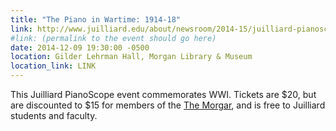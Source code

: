 ```yaml
---
title: "The Piano in Wartime: 1914-18"
link: http://www.juilliard.edu/about/newsroom/2014-15/juilliard-pianoscope-presents-piano-wartime-1914-1918-two-performances
#link: (permalink to the event should go here)
date: 2014-12-09 19:30:00 -0500
location: Gilder Lehrman Hall, Morgan Library & Museum
location_link: LINK
---
```


This Juilliard PianoScope event commemorates WWI. Tickets are $20, but are discounted to $15 for members of the [The Morgar][morgar], and is free to Juilliard students and faculty.

[morgar]: http://www.themorgan.org/sites/default/files/pdf/press/2014-15MusicSeasonPressRelease.pdf

